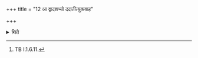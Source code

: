 +++
title = "12 आ द्वादशभ्यो ददातीत्युक्त्वाह"

+++

<details><summary>थिते</summary>

12. Having said, “He gives upto twelve gifts” a Bāhamaṇa-text[^1] says, “Let more be given, in order to obtain unmeasurable (prosperity)" -thus is known.  

[^1]: TB I.1.6.11.
</details>

